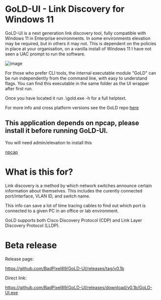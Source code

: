 # GoLD-UI - Link Discovery for Windows 11

GoLD-UI is a next generation link discovery tool, fully compatible with Windows 11 in Enterprise environments. In some environments elevation may be required, but in others it may not. This is dependent on the policies in place at your organisation, on a vanilla install of Windows 11 I have not seen a UAC prompt to run the software. 

![image](https://github.com/user-attachments/assets/63531974-447f-4911-9294-12710b2ffa4b)

For those who prefer CLI tools, the internal executable module "GoLD" can be run independently from the command line, with easy to understand flags. You can find this executable in the same folder as the UI wrapper after first run. 

Once you have located it run .\gold.exe -h for a full helptext.

For more info and cross platform versions see the GoLD repo [here](https://github.com/BadPixel89/gold)

## This application depends on npcap, please install it before running GoLD-UI. 
You will need admin/elevation to install this

[npcap](https://npcap.com/#download)

# What is this for?

Link discovery is a method by which network switches announce certain information about themselves. This includes the curently connected port/interface, VLAN ID, and switch name. 

This info can save a lot of time tracing cables to find out which port is connected to a given PC in an office or lab environment. 

GoLD supports both Cisco Discovery Protocol (CDP) and Link Layer Discovery Protocol (LLDP).

# Beta release
Release page:

https://github.com/BadPixel89/GoLD-UI/releases/tag/v0.1b

Direct link:

https://github.com/BadPixel89/GoLD-UI/releases/download/v0.1b/GoLD-UI.exe
